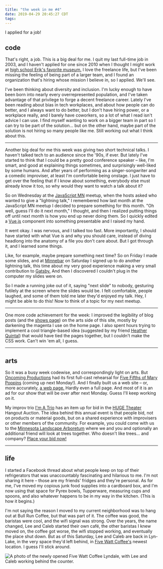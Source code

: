 ```yaml
---
title: "the week in me #4"
date: 2019-04-29 20:45:27 CDT
tags: 
---
```


I applied for a job!

## code

That's right, a job. This is a big deal for me. I quit my last full-time
job in 2003, and I haven't applied for one since 2010 when I thought
I might work at [high school Erik's favorite museum.][walker] I love the
freelance life, but I've been missing the feeling of being part of a larger
team, and I found an organization that's hiring whose mission I believe in,
so I applied. We'll see. 

I've been thinking about diversity and inclusion. I'm lucky
enough to have been born into nearly every overrepresented population,
and I've taken advantage of that privilege to forge a decent freelance
career. Lately I've
been reading about bias in tech workplaces, and about how people can do
better, and I always want to do better, but I don't have hiring power,
or a workplace really,
and I barely have coworkers, so a lot of what I read isn't advice
I can use. I find myself wanting to work on a bigger team in part so
I can try to be part of the solution... but on the other hand, maybe
part of the solution is not hiring so many people like me. Still
working out what I think about this. 

---

Another big deal for me this week was giving two short technical
talks. I haven't talked tech to an audience since the '90s,
if ever. But lately I've started to think that I could be a pretty
good conference speaker – like, I'm smart, and good at explaining
things sometimes, and surprisingly well-liked by some humans. And after
years of
performing as a singer-songwriter and a comedic improviser, at
least I'm
comfortable being onstage. I just have to get over the feeling that if
I know about something, everybody else must already know it too,
so why would they want to watch a talk about it?

So on Wednesday at the [JavaScript MN][js-mn] meetup,
when the hosts
asked who wanted to give a "lightning talk," I remembered
how last month at the JavaScript MN meetup I decided to prepare
something for this month. "Oh well, guess I'll do it next month,"
I thought, and then I realized putting things off until next month
is how you end up never doing them. So I quickly edited a [Vue.js]
component into something presentable and I raised my hand.

It went okay. I was nervous, and I talked too fast. More importantly,
I should have started with what Vue is and
why you should care, instead of diving headlong into the anatomy of
a file you don't care about. But I got through it, and I learned
some things.

Like, for example, maybe prepare something next time? So on Friday I
made some slides, and at [Minnebar] on Saturday I signed up to do
another lightning talk, this time about my very good experience
making a very small contribution to [Gatsby.][gatsby] And then I discovered
I couldn't plug in the computer my slides were on.

So I made a running joke out of it, saying "next slide" to nobody,
gesturing futilely at the screen where
the slides would be. I felt comfortable, people laughed, and some of
them told me later they'd enjoyed my talk. Hey, I might be able
to do this! Now to think of a topic for my next meetup.   
 
---
 
One more code achievement for the week: I improved the legibility
of blog posts (and the [shows page]) on the arts side of this site,
mostly by darkening the magenta I use on the home page. I also spent
hours trying to implement a cool triangle-based idea (suggested
by my friend [Heather Quintal]) that would have tied the pages
together, but I couldn't make the CSS work. Can't win 'em
all, I guess.
   
---

## arts

So it was a busy week codewise, and correspondingly light
on arts. But [Oncoming Productions][oncoming] had its first full-cast
rehearsal for [Five Fifths of Mary Poppins][poppins] (coming up next
Monday!). And I finally built us a web site – or, more accurately,
[a web page.][oncoming] Hardly even a full page. And most of it is
an ad for our show that will be over after next Monday. Guess I'll
keep working on it.  

My improv trio [I'm A Trio][trio] has an item up for bid in the
[HUGE Theater][huge] Hangout Auction. The idea behind this annual
event is that people bid, not on products or material goods, but
on a shared experience with improvisers or other members of the
community.
For example, you could come with us to the [Minnesota Landscape
Arboretum][arboretum] where we and you and optionally an additional
friend will look at trees together. Who doesn't like trees...
and company? [Place your bid now!][auction]   

---

## life

I started a Facebook thread about what people keep on top of their
refrigerators that was unaccountably fascinating and hilarious to me.
I'm not sharing it here – those are my friends' fridges and they're
personal.
As for me, I've moved my copious junk food supplies into a cardboard box,
and I'm now using that space for Pyrex bowls, Tupperware, measuring
cups and spoons, and also whatever happens to be in my way in the kitchen.
(This is how it begins.)   

I'm not saying the reason I moved to my current neighborhood
was to hang out at Bull Run Coffee, but that was part of it. The coffee
was good, the baristas were cool, and the wifi signal was strong. Over
the years, the name changed, Lee and Caleb started their own café,
the other baristas I knew moved on, the coffee got worse, the wifi
stopped working, and eventually the place shut down. But as of this
Saturday, Lee and Caleb are back in
Lyn-Lake, in the very space they'd left behind, in 
[Five Watt Coffee's][five-watt] newest location. I guess I'll stick
around.  
 
![A photo of the newly opened Five Watt Coffee Lyndale, with Lee
and Caleb working behind the counter.](../../src/assets/images/five-watt-lyndale.jpg)

[walker]: https://walkerart.org
[js-mn]: https://javascriptmn.com
[vue.js]: https://vuejs.org
[minnebar]: https://minnestar.org/minnebar/
[gatsby]: https://www.gatsbyjs.org
[shows page]: https://www.erikostrom.com/arts/shows/
[heather quintal]: https://www.heatherquintal.com

[oncoming]: https://oncomingproductions.com
[poppins]: https://www.minnesotafringe.org/event-calendar/five-fifths
[trio]: https://www.facebook.com/imatrio/
[huge]: http://www.hugetheater.com 
[arboretum]: http://www.arboretum.umn.edu
[auction]: https://www.ebay.com/itm/Arboretum-with-Im-A-Trio/113731374166?hash=item1a7aeb0c56:g:aCgAAOSwhy9cxb1C

[five-watt]: http://fivewattcoffee.com/five-watt-coffee

